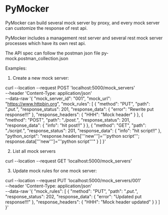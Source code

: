 # PyMocker

PyMocker can build several mock server by proxy, and every mock server can customize the response of rest api.

PyMocker includes a management rest server and several rest mock server processes which have its own rest api.

The API spec can follow the postman json file py-mock.postman_collection.json



Examples:

1. Create a new mock server:

curl --location --request POST 'localhost:5000/mock_servers' \
--header 'Content-Type: application/json' \
--data-raw '{
    "mock_server_id": "001",
    "mock_url": "https://www.httpbin.org",
    "mock_rules": [
        {
            "method": "PUT",
            "path": ".*put.*",
            "response_status": 201,
            "response_data": {
                "error": "Rewrite put response!!!"
            },
            "response_headers": {
                "HHH": "Mock header"
            }
        },
        {
            "method": "POST",
            "path": ".*/post.*",
            "response_status": 201,
            "response_data": {
                "info": "hit post!!"
            }
        },
        {
            "method": "GET",
            "path": ".*/script.*",
            "response_status": 201,
            "response_data": {
                "info": "hit script!!"
            },
            "python_script": "response.headers['\''new'\'']='\''python script'\''; response.data['\''new'\'']='\''python script'\''"
        }
    ]
}'


2. List all mock servers

curl --location --request GET 'localhost:5000/mock_servers'


3. Update mock rules for one mock server:

curl --location --request PUT 'localhost:5000/mock_servers/001' \
--header 'Content-Type: application/json' \
--data-raw '{
    "mock_rules": [
        {
            "method": "PUT",
            "path": ".*put.*",
            "response_status": 202,
            "response_data": {
                "error": "Updated put response!!!"
            },
            "response_headers": {
                "HHH": "Mock header updated"
            }
        }
    ]
}'
